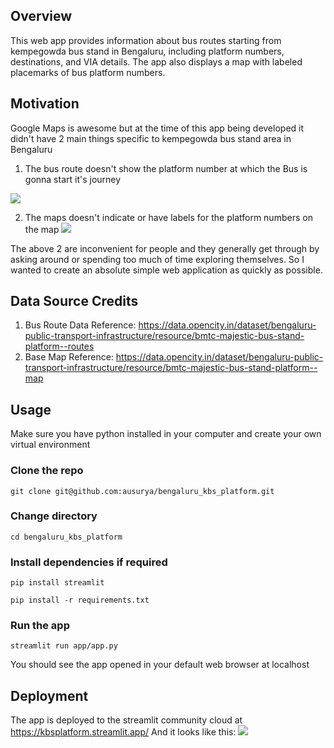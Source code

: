 ## Overview
This web app provides information about bus routes starting from kempegowda bus stand in Bengaluru, including platform numbers, destinations, and VIA details. The app also displays a map with labeled placemarks of bus platform numbers.

## Motivation
Google Maps is awesome but at the time of this app being developed it didn't have 2 main things specific to kempegowda bus stand area in Bengaluru
1. The bus route doesn't show the platform number at which the Bus is gonna start it's journey

![](./images/no_platform_in_map.PNG)


2. The maps doesn't indicate or have labels for the platform numbers on the map
![](./images/no_platform_in_route.PNG)

The above 2 are inconvenient for people and they generally get through by asking around or spending too much of time exploring themselves. So I wanted to create an absolute simple web application as  quickly as possible.


## Data Source Credits
1. Bus Route Data Reference: https://data.opencity.in/dataset/bengaluru-public-transport-infrastructure/resource/bmtc-majestic-bus-stand-platform--routes
2. Base Map Reference: https://data.opencity.in/dataset/bengaluru-public-transport-infrastructure/resource/bmtc-majestic-bus-stand-platform--map

## Usage

Make sure you have python installed in your computer
and create your own virtual environment 
### Clone the repo
`git clone git@github.com:ausurya/bengaluru_kbs_platform.git`
### Change directory 
`cd bengaluru_kbs_platform`
### Install dependencies if required
`pip install streamlit`

`pip install -r requirements.txt`
### Run the app
`streamlit run app/app.py`

You should see the app opened in your default web browser at localhost

## Deployment

The app is deployed to the streamlit community cloud at https://kbsplatform.streamlit.app/
And it looks like this:
![](./images/app.png)



